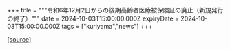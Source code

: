 +++
title = """令和6年12月2日からの後期高齢者医療被保険証の廃止（新規発行の終了）"""
date = 2024-10-03T15:00:00.000Z
expiryDate = 2024-10-03T15:00:00.000Z
tags = ["kuriyama","news"]
+++


[[source]](https://www.town.kuriyama.hokkaido.jp/soshiki/37/28959.html)
